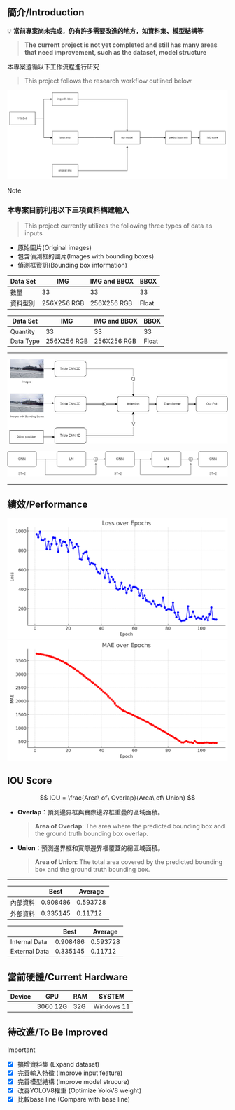 ﻿## 簡介/Introduction
 💡 **當前專案尚未完成，仍有許多需要改進的地方，如資料集、模型結構等**
 > **The current project is not yet completed and still has many areas that need improvement, such as the dataset, model structure**
 
本專案遵循以下工作流程進行研究
> This project follows the research workflow outlined below.


![work flow](https://github.com/ImChouOWO/Tracker-model/blob/main/structure/work%20flowdrawio.drawio.png)

>[!NOTE]
> ### 本專案目前利用以下三項資料構建輸入
> > This project currently utilizes the following three types of data as inputs
>
> - 原始圖片(Original images)
> - 包含偵測框的圖片(Images with bounding boxes)
> - 偵測框資訊(Bounding box information)
>
>
>| Data Set    | IMG            | IMG and BBOX   | BBOX           |
>|-------------|----------------|----------------|----------------|
>| 數量        | 33             | 33             | 33             |
>| 資料型別    | 256X256 RGB    | 256X256 RGB    | Float          |
>
>| Data Set    | IMG            | IMG and BBOX   | BBOX           |
>|-------------|----------------|----------------|----------------|
>| Quantity    | 33             | 33             | 33             |
>| Data Type   | 256X256 RGB    | 256X256 RGB    | Float          |
> ---
>![model structure](https://github.com/ImChouOWO/Tracker-model/blob/main/structure/trackermodel.jpg)
>
>
>![model structure_block](https://github.com/ImChouOWO/Tracker-model/blob/main/structure/trackermodel_block.drawio.png)
---
## 績效/Performance

![LOSS](https://github.com/ImChouOWO/Tracker-model/blob/main/structure/Loss.png)
![MAE](https://github.com/ImChouOWO/Tracker-model/blob/main/structure/MAE.png)


 ## IOU Score
$$
IOU = \frac{Area\ of\ Overlap}{Area\ of\ Union}
$$

- **Overlap**：預測邊界框與實際邊界框重疊的區域面積。
  >**Area of Overlap**: The area where the predicted bounding box and the ground truth bounding box overlap.
- **Union**：預測邊界框和實際邊界框覆蓋的總區域面積。
  >**Area of Union**: The total area covered by the predicted bounding box and the ground truth bounding box.

---

|                | Best      | Average   |
|----------------|-----------|-----------|
| 內部資料       | 0.908486  | 0.593728  |
| 外部資料       | 0.335145  | 0.11712   |

|                | Best      | Average   |
|----------------|-----------|-----------|
| Internal Data  | 0.908486  | 0.593728  |
| External Data  | 0.335145  | 0.11712   |


## 當前硬體/Current Hardware

| Device      | GPU            | RAM            | SYSTEM         |
|-------------|----------------|----------------|----------------|
|             | 3060 12G       | 32G            | Windows 11     |

## 待改進/To Be Improved

> [!IMPORTANT]
> 
> - [x] 擴增資料集 (Expand dataset)
> - [x] 完善輸入特徵 (Improve input feature)
> - [x] 完善模型結構 (Improve model strucure)
> - [x] 改善YOLOV8權重 (Optimize YoloV8 weight)
> - [x] 比較base line (Compare with base line)

